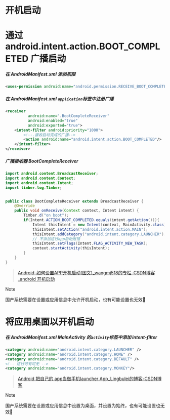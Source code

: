 # 开机启动

# 通过 android.intent.action.BOOT_COMPLETED 广播启动

##### 在 AndroidManifest.xml 添加权限

```xml
<uses-permission android:name="android.permission.RECEIVE_BOOT_COMPLETED" />
```

##### 在 AndroidManifest.xml `application`标签中注册广播

```xml
<receiver
          android:name=".BootCompleteReceiver"
          android:enabled="true"
          android:exported="true">
    <intent-filter android:priority="1000">
        <!--.接收启动完成的广播-->
        <action android:name="android.intent.action.BOOT_COMPLETED"/>
    </intent-filter>
</receiver>
```

##### 广播接收器 BootCompleteReceiver

```java
import android.content.BroadcastReceiver;
import android.content.Context;
import android.content.Intent;
import timber.log.Timber;


public class BootCompleteReceiver extends BroadcastReceiver {
    @Override
    public void onReceive(Context context, Intent intent) {
        Timber.d("on boot");
        if(Intent.ACTION_BOOT_COMPLETED.equals(intent.getAction())){
            Intent thisIntent = new Intent(context, MainActivity.class);
            thisIntent.setAction("android.intent.action.MAIN");
            thisIntent.addCategory("android.intent.category.LAUNCHER");
            // 不添加这行app启动报错
            thisIntent.setFlags(Intent.FLAG_ACTIVITY_NEW_TASK);
            context.startActivity(thisIntent);
        }
    }
}
```

> [Android-如何设置APP开机启动(图文)_wangmj518的专栏-CSDN博客_android 开机启动](https://blog.csdn.net/wangmj518/article/details/87066669)

> [!NOTE]
>
> 国产系统需要在设置或应用信息中允许开机启动，也有可能设置也无效:dog:

# 将应用桌面以开机启动

##### 在 AndroidManifest.xml MainActivity 的`activity`标签中添加 intent-filter

```xml
<category android:name="android.intent.category.LAUNCHER" />
<category android:name="android.intent.category.HOME" />
<category android:name="android.intent.category.DEFAULT" />
<!-- 这行可有可无 -->
<category android:name="android.intent.category.MONKEY"/>
```

> [Android 把自己的 app当做手机launcher App_Lingbulei的博客-CSDN博客](https://blog.csdn.net/Lingbulei/article/details/82910092)

> [!NOTE]
>
> 国产系统需要在设置或应用信息中设置为桌面，并设置为始终，也有可能设置也无效:dog:

